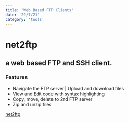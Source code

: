 ```yaml
---
title: 'Web Based FTP Clients'
date: '29/7/21'
category: 'tools'
---
```


# net2ftp
##  a web based FTP and SSH client.

### Features
- Navigate the FTP server | Upload and download files
- View and Edit code with syntax highlighting
- Copy, move, delete to 2nd FTP server
- Zip and unzip files

[net2ftp](https://net2ftp.alwaysdata.com/)

